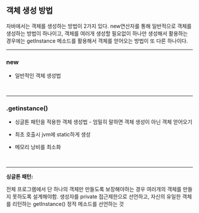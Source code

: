﻿ ## 객체 생성 방법
 
자바에서는 객체를 생성하는 방법이 2가지 있다. new연산자를 통해 일반적으로 객체를 생성하는 방법이 하나이고, 객체를 여러개 생성할 필요없이 하나만 생성해서 활용하는 경우에는 getInstance 메소드를 활용해서 객체를 얻어오는 방법이 또 다른 하나이다.

<hr>

### new
-   일반적인 객체 생성법
    
<br>
 <hr>

### .getinstance()

-   싱글톤 패턴을 적용한 객체 생성법 - 엄밀히 말하면 객체 생성이 아닌 객체 얻어오기

-   최초 호출시 jvm에 static하게 생성
    
-   메모리 낭비를 최소화
    
<br>
<hr>  

  

**싱글톤 패턴:**

전체 프로그램에서 단 하나의 객체만 만들도록 보장해야하는 경우 여러개의 객체를 만들지 못하도록 설계해야함. 생성자를 private 접근제한으로 선언하고, 자신의 유일한 객체를 리턴하는 getInstance() 정적 메소드를 선언하는 것
